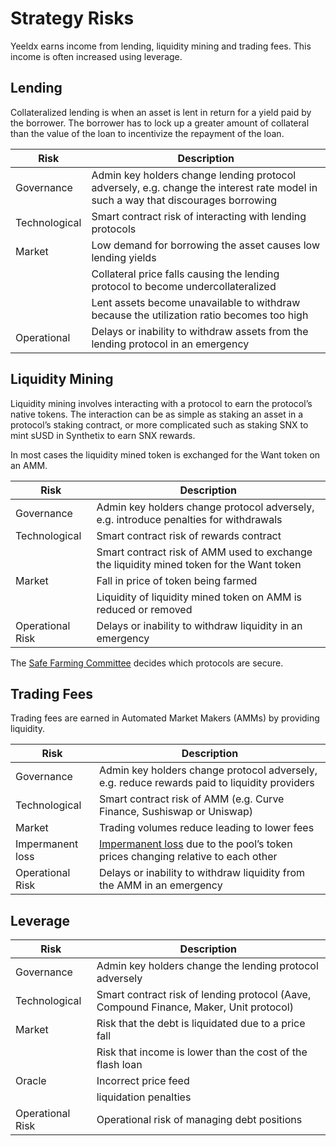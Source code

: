 # Strategy Risks

Yeeldx earns income from lending, liquidity mining and trading fees. This income is often increased using leverage.

## Lending

Collateralized lending is when an asset is lent in return for a yield paid by the borrower. The borrower has to lock up a greater amount of collateral than the value of the loan to incentivize the repayment of the loan.

| Risk          | Description                                                                                                                       |
| ------------- | --------------------------------------------------------------------------------------------------------------------------------- |
| Governance    | Admin key holders change lending protocol adversely, e.g. change the interest rate model in such a way that discourages borrowing |
| Technological | Smart contract risk of interacting with lending protocols                                                                         |
| Market        | Low demand for borrowing the asset causes low lending yields                                                                      |
|               | Collateral price falls causing the lending protocol to become undercollateralized                                                 |
|               | Lent assets become unavailable to withdraw because the utilization ratio becomes too high                                         |
| Operational   | Delays or inability to withdraw assets from the lending protocol in an emergency                                                  |

## Liquidity Mining

Liquidity mining involves interacting with a protocol to earn the protocol’s native tokens. The interaction can be as simple as staking an asset in a protocol’s staking contract, or more complicated such as staking SNX to mint sUSD in Synthetix to earn SNX rewards.

In most cases the liquidity mined token is exchanged for the Want token on an AMM.

| Risk             | Description                                                                              |
| ---------------- | ---------------------------------------------------------------------------------------- |
| Governance       | Admin key holders change protocol adversely, e.g. introduce penalties for withdrawals    |
| Technological    | Smart contract risk of rewards contract                                                  |
|                  | Smart contract risk of AMM used to exchange the liquidity mined token for the Want token |
| Market           | Fall in price of token being farmed                                                      |
|                  | Liquidity of liquidity mined token on AMM is reduced or removed                          |
| Operational Risk | Delays or inability to withdraw liquidity in an emergency                                |

The [Safe Farming Committee](https://gov.Yeeldx.finance/t/introducing-Yeeldx-safe-farming-committee/10533) decides which protocols are secure.

## Trading Fees

Trading fees are earned in Automated Market Makers (AMMs) by providing liquidity.

| Risk             | Description                                                                                                                                          |
| ---------------- | ---------------------------------------------------------------------------------------------------------------------------------------------------- |
| Governance       | Admin key holders change protocol adversely, e.g. reduce rewards paid to liquidity providers                                                         |
| Technological    | Smart contract risk of AMM (e.g. Curve Finance, Sushiswap or Uniswap)                                                                                |
| Market           | Trading volumes reduce leading to lower fees                                                                                                         |
| Impermanent loss | [Impermanent loss](https://academy.binance.com/en/articles/impermanent-loss-explained) due to the pool’s token prices changing relative to each other |
| Operational Risk | Delays or inability to withdraw liquidity from the AMM in an emergency                                                                               |

## Leverage

| Risk             | Description                                                                            |
| ---------------- | -------------------------------------------------------------------------------------- |
| Governance       | Admin key holders change the lending protocol adversely                                |
| Technological    | Smart contract risk of lending protocol (Aave, Compound Finance, Maker, Unit protocol) |
| Market           | Risk that the debt is liquidated due to a price fall                                   |
|                  | Risk that income is lower than the cost of the flash loan                              |
| Oracle           | Incorrect price feed                                                                   |
|                  | liquidation penalties                                                                  |
| Operational Risk | Operational risk of managing debt positions                                            |
